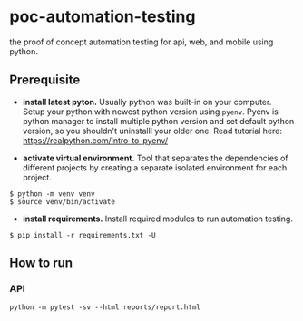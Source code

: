 # poc-automation-testing
the proof of concept automation testing for api, web, and mobile using python.

## Prerequisite
- **install latest pyton.** Usually python was built-in on your computer. Setup your python with newest python version using `pyenv`. Pyenv is python manager to install multiple python version and set default python version, so you shouldn't uninstalll your older one. Read tutorial here: https://realpython.com/intro-to-pyenv/

- **activate virtual environment.** Tool that separates the dependencies of different projects by creating a separate isolated environment for each project.
```
$ python -m venv venv
$ source venv/bin/activate
```

- **install requirements.** Install required modules to run automation testing.
```
$ pip install -r requirements.txt -U
```

## How to run
### API
```
python -m pytest -sv --html reports/report.html
```
